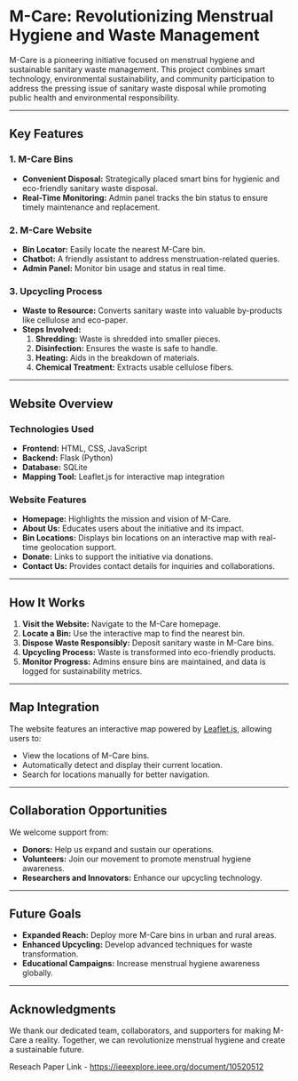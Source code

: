 # M-Care: Revolutionizing Menstrual Hygiene and Waste Management

M-Care is a pioneering initiative focused on menstrual hygiene and sustainable sanitary waste management. This project combines smart technology, environmental sustainability, and community participation to address the pressing issue of sanitary waste disposal while promoting public health and environmental responsibility.

---

## Key Features

### 1. M-Care Bins
- **Convenient Disposal:** Strategically placed smart bins for hygienic and eco-friendly sanitary waste disposal.
- **Real-Time Monitoring:** Admin panel tracks the bin status to ensure timely maintenance and replacement.

### 2. M-Care Website
- **Bin Locator:** Easily locate the nearest M-Care bin.
- **Chatbot:** A friendly assistant to address menstruation-related queries.
- **Admin Panel:** Monitor bin usage and status in real time.

### 3. Upcycling Process
- **Waste to Resource:** Converts sanitary waste into valuable by-products like cellulose and eco-paper.
- **Steps Involved:**
  1. **Shredding:** Waste is shredded into smaller pieces.
  2. **Disinfection:** Ensures the waste is safe to handle.
  3. **Heating:** Aids in the breakdown of materials.
  4. **Chemical Treatment:** Extracts usable cellulose fibers.

---

## Website Overview

### Technologies Used
- **Frontend:** HTML, CSS, JavaScript
- **Backend:** Flask (Python)
- **Database:** SQLite
- **Mapping Tool:** Leaflet.js for interactive map integration

### Website Features
- **Homepage:** Highlights the mission and vision of M-Care.
- **About Us:** Educates users about the initiative and its impact.
- **Bin Locations:** Displays bin locations on an interactive map with real-time geolocation support.
- **Donate:** Links to support the initiative via donations.
- **Contact Us:** Provides contact details for inquiries and collaborations.

---

## How It Works

1. **Visit the Website:** Navigate to the M-Care homepage.
2. **Locate a Bin:** Use the interactive map to find the nearest bin.
3. **Dispose Waste Responsibly:** Deposit sanitary waste in M-Care bins.
4. **Upcycling Process:** Waste is transformed into eco-friendly products.
5. **Monitor Progress:** Admins ensure bins are maintained, and data is logged for sustainability metrics.

---

## Map Integration
The website features an interactive map powered by [Leaflet.js](https://leafletjs.com/), allowing users to:
- View the locations of M-Care bins.
- Automatically detect and display their current location.
- Search for locations manually for better navigation.

---

## Collaboration Opportunities
We welcome support from:
- **Donors:** Help us expand and sustain our operations.
- **Volunteers:** Join our movement to promote menstrual hygiene awareness.
- **Researchers and Innovators:** Enhance our upcycling technology.

---

## Future Goals
- **Expanded Reach:** Deploy more M-Care bins in urban and rural areas.
- **Enhanced Upcycling:** Develop advanced techniques for waste transformation.
- **Educational Campaigns:** Increase menstrual hygiene awareness globally.

---

## Acknowledgments
We thank our dedicated team, collaborators, and supporters for making M-Care a reality. Together, we can revolutionize menstrual hygiene and create a sustainable future.

Reseach Paper Link - https://ieeexplore.ieee.org/document/10520512
